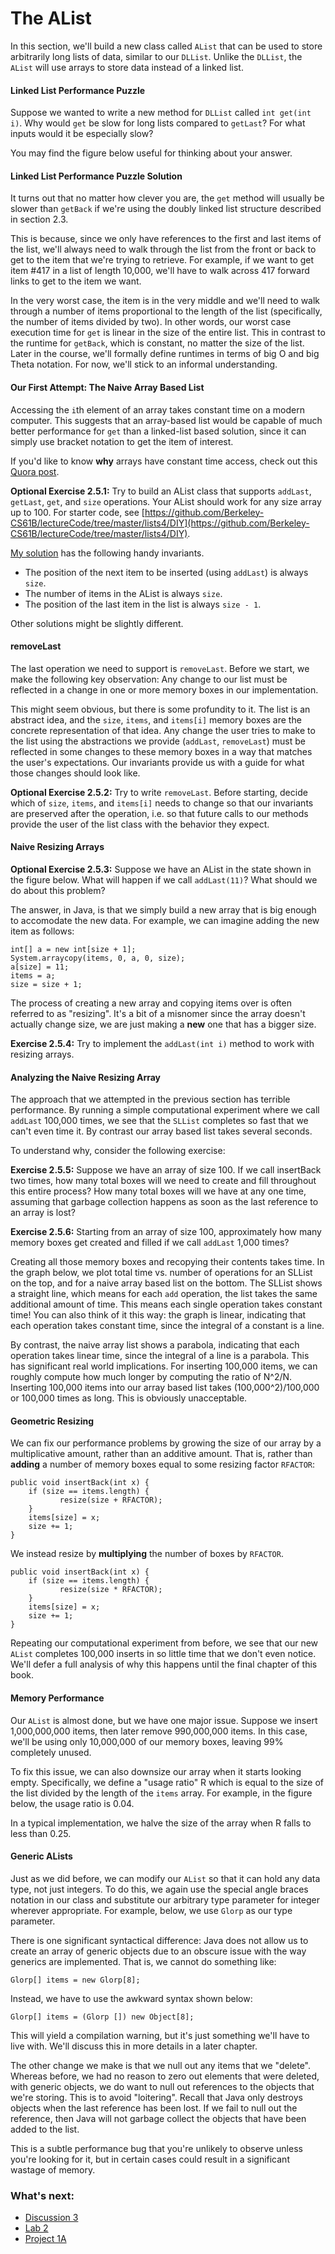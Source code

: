 # The AList

In this section, we'll build a new class called `AList` that can be used to store arbitrarily long lists of data, similar to our `DLList`. Unlike the `DLList`, the `AList` will use arrays to store data instead of a linked list.

#### Linked List Performance Puzzle <a href="#linked-list-performance-puzzle" id="linked-list-performance-puzzle"></a>

Suppose we wanted to write a new method for `DLList` called `int get(int i)`. Why would `get` be slow for long lists compared to `getLast`? For what inputs would it be especially slow?

You may find the figure below useful for thinking about your answer.

#### Linked List Performance Puzzle Solution <a href="#linked-list-performance-puzzle-solution" id="linked-list-performance-puzzle-solution"></a>

It turns out that no matter how clever you are, the `get` method will usually be slower than `getBack` if we're using the doubly linked list structure described in section 2.3.

This is because, since we only have references to the first and last items of the list, we'll always need to walk through the list from the front or back to get to the item that we're trying to retrieve. For example, if we want to get item #417 in a list of length 10,000, we'll have to walk across 417 forward links to get to the item we want.

In the very worst case, the item is in the very middle and we'll need to walk through a number of items proportional to the length of the list (specifically, the number of items divided by two). In other words, our worst case execution time for `get` is linear in the size of the entire list. This in contrast to the runtime for `getBack`, which is constant, no matter the size of the list. Later in the course, we'll formally define runtimes in terms of big O and big Theta notation. For now, we'll stick to an informal understanding.

#### Our First Attempt: The Naive Array Based List <a href="#our-first-attempt-the-naive-array-based-list" id="our-first-attempt-the-naive-array-based-list"></a>

Accessing the `i`th element of an array takes constant time on a modern computer. This suggests that an array-based list would be capable of much better performance for `get` than a linked-list based solution, since it can simply use bracket notation to get the item of interest.

If you'd like to know **why** arrays have constant time access, check out this [Quora post](https://www.quora.com/Why-does-accessing-an-array-element-take-constant-time).

**Optional Exercise 2.5.1:** Try to build an AList class that supports `addLast`, `getLast`, `get`, and `size` operations. Your AList should work for any size array up to 100. For starter code, see [https://github.com/Berkeley-CS61B/lectureCode/tree/master/lists4/DIY](https://github.com/Berkeley-CS61B/lectureCode/tree/master/lists4/DIY).

[My solution](https://github.com/Berkeley-CS61B/lectureCode/tree/master/lists4/naive) has the following handy invariants.

* The position of the next item to be inserted (using `addLast`) is always `size`.
* The number of items in the AList is always `size`.
* The position of the last item in the list is always `size - 1`.

Other solutions might be slightly different.

#### removeLast <a href="#removelast" id="removelast"></a>

The last operation we need to support is `removeLast`. Before we start, we make the following key observation: Any change to our list must be reflected in a change in one or more memory boxes in our implementation.

This might seem obvious, but there is some profundity to it. The list is an abstract idea, and the `size`, `items`, and `items[i]` memory boxes are the concrete representation of that idea. Any change the user tries to make to the list using the abstractions we provide (`addLast`, `removeLast`) must be reflected in some changes to these memory boxes in a way that matches the user's expectations. Our invariants provide us with a guide for what those changes should look like.

**Optional Exercise 2.5.2:** Try to write `removeLast`. Before starting, decide which of `size`, `items`, and `items[i]` needs to change so that our invariants are preserved after the operation, i.e. so that future calls to our methods provide the user of the list class with the behavior they expect.

#### Naive Resizing Arrays <a href="#naive-resizing-arrays" id="naive-resizing-arrays"></a>

**Optional Exercise 2.5.3:** Suppose we have an AList in the state shown in the figure below. What will happen if we call `addLast(11)`? What should we do about this problem?

The answer, in Java, is that we simply build a new array that is big enough to accomodate the new data. For example, we can imagine adding the new item as follows:

```
int[] a = new int[size + 1];
System.arraycopy(items, 0, a, 0, size);
a[size] = 11;
items = a;
size = size + 1;
```

The process of creating a new array and copying items over is often referred to as "resizing". It's a bit of a misnomer since the array doesn't actually change size, we are just making a **new** one that has a bigger size.

**Exercise 2.5.4:** Try to implement the `addLast(int i)` method to work with resizing arrays.

#### Analyzing the Naive Resizing Array <a href="#analyzing-the-naive-resizing-array" id="analyzing-the-naive-resizing-array"></a>

The approach that we attempted in the previous section has terrible performance. By running a simple computational experiment where we call `addLast` 100,000 times, we see that the `SLList` completes so fast that we can't even time it. By contrast our array based list takes several seconds.

To understand why, consider the following exercise:

**Exercise 2.5.5:** Suppose we have an array of size 100. If we call insertBack two times, how many total boxes will we need to create and fill throughout this entire process? How many total boxes will we have at any one time, assuming that garbage collection happens as soon as the last reference to an array is lost?

**Exercise 2.5.6:** Starting from an array of size 100, approximately how many memory boxes get created and filled if we call `addLast` 1,000 times?

Creating all those memory boxes and recopying their contents takes time. In the graph below, we plot total time vs. number of operations for an SLList on the top, and for a naive array based list on the bottom. The SLList shows a straight line, which means for each `add` operation, the list takes the same additional amount of time. This means each single operation takes constant time! You can also think of it this way: the graph is linear, indicating that each operation takes constant time, since the integral of a constant is a line.

By contrast, the naive array list shows a parabola, indicating that each operation takes linear time, since the integral of a line is a parabola. This has significant real world implications. For inserting 100,000 items, we can roughly compute how much longer by computing the ratio of N^2/N. Inserting 100,000 items into our array based list takes (100,000^2)/100,000 or 100,000 times as long. This is obviously unacceptable.

#### Geometric Resizing <a href="#geometric-resizing" id="geometric-resizing"></a>

We can fix our performance problems by growing the size of our array by a multiplicative amount, rather than an additive amount. That is, rather than **adding** a number of memory boxes equal to some resizing factor `RFACTOR`:

```
public void insertBack(int x) {
    if (size == items.length) {
           resize(size + RFACTOR);
    }
    items[size] = x;
    size += 1;
}
```

We instead resize by **multiplying** the number of boxes by `RFACTOR`.

```
public void insertBack(int x) {
    if (size == items.length) {
           resize(size * RFACTOR);
    }
    items[size] = x;
    size += 1;
}
```

Repeating our computational experiment from before, we see that our new `AList` completes 100,000 inserts in so little time that we don't even notice. We'll defer a full analysis of why this happens until the final chapter of this book.

#### Memory Performance <a href="#memory-performance" id="memory-performance"></a>

Our `AList` is almost done, but we have one major issue. Suppose we insert 1,000,000,000 items, then later remove 990,000,000 items. In this case, we'll be using only 10,000,000 of our memory boxes, leaving 99% completely unused.

To fix this issue, we can also downsize our array when it starts looking empty. Specifically, we define a "usage ratio" R which is equal to the size of the list divided by the length of the `items` array. For example, in the figure below, the usage ratio is 0.04.

In a typical implementation, we halve the size of the array when R falls to less than 0.25.

#### Generic ALists <a href="#generic-alists" id="generic-alists"></a>

Just as we did before, we can modify our `AList` so that it can hold any data type, not just integers. To do this, we again use the special angle braces notation in our class and substitute our arbitrary type parameter for integer wherever appropriate. For example, below, we use `Glorp` as our type parameter.

There is one significant syntactical difference: Java does not allow us to create an array of generic objects due to an obscure issue with the way generics are implemented. That is, we cannot do something like:

```
Glorp[] items = new Glorp[8];
```

Instead, we have to use the awkward syntax shown below:

```
Glorp[] items = (Glorp []) new Object[8];
```

This will yield a compilation warning, but it's just something we'll have to live with. We'll discuss this in more details in a later chapter.

The other change we make is that we null out any items that we "delete". Whereas before, we had no reason to zero out elements that were deleted, with generic objects, we do want to null out references to the objects that we're storing. This is to avoid "loitering". Recall that Java only destroys objects when the last reference has been lost. If we fail to null out the reference, then Java will not garbage collect the objects that have been added to the list.

This is a subtle performance bug that you're unlikely to observe unless you're looking for it, but in certain cases could result in a significant wastage of memory.

### What's next: <a href="#whats-next" id="whats-next"></a>

* [Discussion 3](http://sp19.datastructur.es/materials/discussion/disc03.pdf)
* [Lab 2](http://sp19.datastructur.es/materials/lab/lab2/lab2)
* [Project 1A](http://sp19.datastructur.es/materials/proj/proj1a/proj1a)
